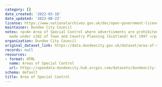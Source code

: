 ```yaml
---
category: []
date_created: '2022-03-18'
date_updated: '2022-08-23'
license: https://www.nationalarchives.gov.uk/doc/open-government-licence/version/3/
maintainer: Dundee City Council
notes: <p>An Area of Special Control where advertisments are prohibited by a regulation
  made under s182 of Town and Country Planning (Scotland) Act 1997 </p>
organization: Dundee City Council
original_dataset_link: https://data.dundeecity.gov.uk/dataset/area-of-special-control
records: null
resources:
- format: HTML
  name: Areas of Special Control
  url: https://opendata-dundeecity.hub.arcgis.com/datasets/dundeecity::area-of-special-control/about
schema: default
title: Area of Special Control
---
```

